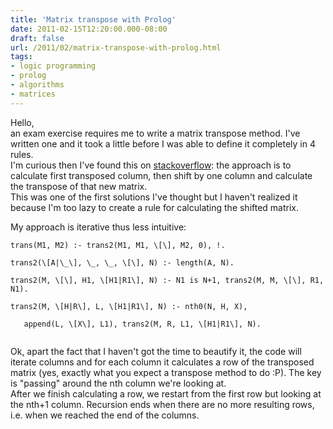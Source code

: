 ```yaml
---
title: 'Matrix transpose with Prolog'
date: 2011-02-15T12:20:00.000-08:00
draft: false
url: /2011/02/matrix-transpose-with-prolog.html
tags: 
- logic programming
- prolog
- algorithms
- matrices
---
```


Hello,  
an exam exercise requires me to write a matrix transpose method. I've written one and it took a little before I was able to define it completely in 4 rules.  
I'm curious then I've found this on [stackoverflow](http://stackoverflow.com/questions/4280986/how-to-transpose-a-matrix-in-prolog): the approach is to calculate first transposed column, then shift by one column and calculate the transpose of that new matrix.  
This was one of the first solutions I've thought but I haven't realized it because I'm too lazy to create a rule for calculating the shifted matrix.  
  
My approach is iterative thus less intuitive:  
```
trans(M1, M2) :- trans2(M1, M1, \[\], M2, 0), !.
  
trans2(\[A|\_\], \_, \_, \[\], N) :- length(A, N).
  
trans2(M, \[\], H1, \[H1|R1\], N) :- N1 is N+1, trans2(M, M, \[\], R1, N1).
  
trans2(M, \[H|R\], L, \[H1|R1\], N) :- nth0(N, H, X),
  
   append(L, \[X\], L1), trans2(M, R, L1, \[H1|R1\], N).
  

```
  
Ok, apart the fact that I haven't got the time to beautify it, the code will iterate columns and for each column it calculates a row of the transposed matrix (yes, exactly what you expect a transpose method to do :P). The key is "passing" around the nth column we're looking at.  
After we finish calculating a row, we restart from the first row but looking at the nth+1 column. Recursion ends when there are no more resulting rows, i.e. when we reached the end of the columns.